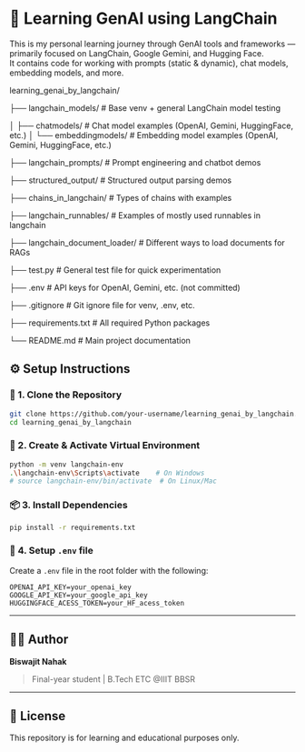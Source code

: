 # 🚀 Learning GenAI using LangChain

This is my personal learning journey through GenAI tools and frameworks — primarily focused on LangChain, Google Gemini, and Hugging Face.  
It contains code for working with prompts (static & dynamic), chat models, embedding models, and more.

learning_genai_by_langchain/

├── langchain_models/                            # Base venv + general LangChain model testing

│   ├── chatmodels/                              # Chat model examples (OpenAI, Gemini, HuggingFace, etc.)
│   └── embeddingmodels/                         # Embedding model examples (OpenAI, Gemini, HuggingFace, etc.)

├── langchain_prompts/                           # Prompt engineering and chatbot demos

├── structured_output/                           # Structured output parsing demos

├── chains_in_langchain/                         # Types of chains with examples

├── langchain_runnables/                         # Examples of mostly used runnables in langchain

├── langchain_document_loader/                   # Different ways to load documents for RAGs

├── test.py                                      # General test file for quick experimentation

├── .env                                         # API keys for OpenAI, Gemini, etc. (not committed)

├── .gitignore                                   # Git ignore file for venv, .env, etc.

├── requirements.txt                             # All required Python packages

└── README.md                                    # Main project documentation


## ⚙️ Setup Instructions

### 🔧 1. Clone the Repository

```bash
git clone https://github.com/your-username/learning_genai_by_langchain.git
cd learning_genai_by_langchain
```

### 🐍 2. Create & Activate Virtual Environment

```bash
python -m venv langchain-env
.\langchain-env\Scripts\activate    # On Windows
# source langchain-env/bin/activate  # On Linux/Mac
```

### 📦 3. Install Dependencies

```bash
pip install -r requirements.txt
```

### 🔐 4. Setup `.env` file

Create a `.env` file in the root folder with the following:

```env
OPENAI_API_KEY=your_openai_key
GOOGLE_API_KEY=your_google_api_key
HUGGINGFACE_ACESS_TOKEN=your_HF_acess_token
```

---

## 🧑‍💻 Author

**Biswajit Nahak**  
> Final-year student | B.Tech ETC @IIIT BBSR

---

## 📜 License

This repository is for learning and educational purposes only.
